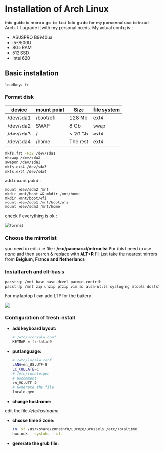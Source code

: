 # Installation of Arch Linux 
this guide is more a go-to-fast-lold guide for my personnal use to install Arch. I'll ugrade it with my personal needs. My actual config is :
* ASUSPRO B9940ua
* i5-7500U
* 8Gb RAM
* 512 SSD
* Intel 620

## Basic installation 

    loadkeys fr
### Format disk 
|device |mount point    |Size   |file system    |
|-------|---------------|-------|---------------|
|/dev/sda1  |/boot/efi  |128 Mb   |ext4         |
|/dev/sda2  |SWAP       |8 Gb     |swap         |
|/dev/sda3  |/          |> 20 Gb  |ext4         |
|/dev/sda4  |/home      |The rest |ext4         |

```bash
mkfs.fat -F32 /dev/sda1
mkswap /dev/sda2
swapon /dev/sda2
mkfs.ext4 /dev/sda3
mkfs.ext4 /dev/sda4
```

add mount point : 
```base
mount /dev/sda2 /mnt
mkdir /mnt/boot && mkdir /mnt/home
mkdir /mnt/boot/efi
mount /dev/sda1 /mnt/boot/efi
mount /dev/sda3 /mnt/home
```
check if everything is ok :

![format](https://puu.sh/BqiSg/13af8d4ea9.png)

### Choose the mirrorlist
you need to edit the file : **/etc/pacman.d/mirrorlist**
For this I need to use *nano* and then search & replace with **ALT+R**
I'll just take the nearest mirrors from **Belgium, France and Netherlands**


### Install arch and cli-basis
```bash
pacstrap /mnt base base-devel pacman-contrib
pacstrap /mnt zip unzip p7zip vim mc alsa-utils syslog-ng mtools dosfstools lsb-release ntfs-3g exfat-utils bash-completion
```
For my laptop I can add LTP for the battery 

![](https://wiki.archlinux.org/index.php/TLP)

### Configuration of fresh install 

* **add keyboard layout:**

    ```bash
    # /etc/vconsole.conf
    KEYMAP = fr-latin9
    ```
* **put language:**

    ```bash
    # /etc/locale.conf
    LANG=en_US.UTF-8
    LC_COLLATE=C
    # /etc/locale.gen
    # Uncomment 
    en_US.UTF-8
    # Generate the file
    locale-gen
    ```
* **change hostname:**

edit the file */etc/hostname*

* **choose time & zone:**

    ```bash
    ln -sf /usr/share/zoneinfo/Europe/Brussels /etc/localtime
    hwclock --systohc --utc
    ```
* **generate the grub file:**



